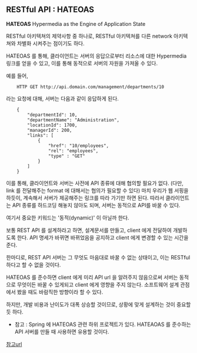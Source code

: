 ## RESTful API : HATEOAS


**HATEOAS** Hypermedia as the Engine of Application State

RESTful 아키텍쳐의 제약사항 중 하나로, RESTful 아키텍쳐를 다른 network 아키텍쳐와 차별화 시켜주는 점이기도 하다.

HATEOAS 를 통해, 클라이언트는 서버의 응답으로부터 리소스에 대한 Hypermedia 링크를 얻을 수 있고, 이를 통해 동적으로 서버의 자원을 가져올 수 있다.

예를 들어, 

```
    HTTP GET http://api.domain.com/management/departments/10
```

라는 요청에 대해, 서버는 다음과 같이 응답하게 된다.

```
    {
        "departmentId": 10,
        "departmentName": "Administration",
        "locationId": 1700,
        "managerId": 200,
        "links": [
            {
                "href": "10/employees",
                "rel": "employees",
                "type" : "GET"
            }
        ]
    }
```

이를 통해, 클라이언트와 서버는 사전에 API 종류에 대해 협의할 필요가 없다. (다만, link 를 전달해주는 format 에 대해서는 협의가 필요할 수 있다) 마치 우리가 웹 서핑을 하듯이, 계속해서 서버가 제공해주는 링크를 따라 가기만 하면 된다. 따라서 클라이언트는 API 종류를 하드코딩 해놓지 않아도 되며, 서버는 동적으로 API를 바꿀 수 있다.

여기서 중요한 키워드는 '동적(dynamic)' 이 아닐까 한다.

보통 REST API 를 설계하라고 하면, 설계문서를 만들고, client 에게 전달하여 개발하도록 한다. API 명세가 바뀌면 바뀌었음을 공지하고 client 에게 변경할 수 있는 시간을 준다.

한마디로, REST API 서버는 그 무엇도 마음대로 바꿀 수 없는 상태이고, 이는 RESTful 하다고 할 수 없을 것이다.

HATEOAS 를 준수하면 client 에게 미리 API url 을 알려주지 않음으로써 서버는 동적으로 무엇이든 바꿀 수 있게되고 client 에게 영향을 주지 않는다. 소프트웨어 설계 관점에서 봤을 때도 바람직한 방향이라 할 수 있다.

하지만, 개발 비용과 난이도가 대폭 상승할 것이므로, 상황에 맞게 설계하는 것이 중요할 듯 하다.

- 참고 : Spring 에 HATEOAS 관련 하위 프로젝트가 있다. HATEAOAS 를 준수하는 API 서버를 만들 때 사용하면 유용할 것이다.

[참고url](https://stackoverflow.com/questions/20335967/how-useful-important-is-rest-hateoas-maturity-level-3)